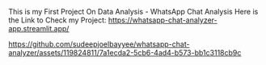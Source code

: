 This is my First Project On Data Analysis - WhatsApp Chat Analysis
Here is the Link to Check my Project: https://whatsapp-chat-analyzer-app.streamlit.app/


https://github.com/sudeepjoelbayyee/whatsapp-chat-analyzer/assets/119824811/7a1ecda2-5cb6-4ad4-b573-bb1c3118cb9c

